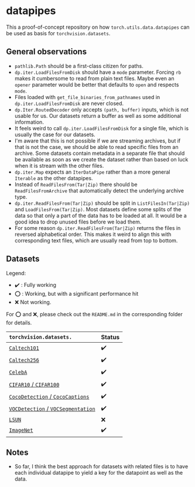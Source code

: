 # datapipes

This a proof-of-concept repository on how `torch.utils.data.datapipes` can be used as basis for `torchvision.datasets`.

## General observations

- `pathlib.Path` should be a first-class citizen for paths.
- `dp.iter.LoadFilesFromDisk` should have a `mode` parameter. Forcing `rb` makes it cumbersome to read from plain text 
  files. Maybe even an `opener` parameter would be better that defaults to `open` and respects `mode`.
- Files loaded with `get_file_binaries_from_pathnames` used in `dp.iter.LoadFilesFromDisk` are never closed.
- `dp.Iter.RoutedDecoder` only accepts `(path, buffer)` inputs, which is not usable for us. Our datasets return a 
  buffer as well as some additional information.
- It feels weird to call `dp.iter.LoadFilesFromDisk` for a single file, which is usually the case for our datasets.
- I'm aware that this is not possible if we are streaming archives, but if that is not the case, we should be able to 
  read specific files from an archive. Some datasets contain metadata in a separate file that should be available as 
  soon as we create the dataset rather than based on luck when it is stream with the other files.
- `dp.iter.Map` expects an `IterDataPipe` rather than a more general `Iterable` as the other datapipes.
- Instead of `ReadFilesFrom(Tar|Zip)` there should be `ReadFilesFromArchive` that automatically detect the underlying archive type.
- `dp.iter.ReadFilesFrom(Tar|Zip)` should be split in `ListFilesIn(Tar|Zip)` and `LoadFilesFrom(Tar|Zip)`. Most datasets define some splits of the data so that only a part of the data has to be loaded at all. It would be a good idea to drop unused files before we load them.
- For some reason `dp.iter.ReadFilesFrom(Tar|Zip)` returns the files in reversed alphabetical order. This makes it weird to align this with corresponding text files, which are usually read from top to bottom.

## Datasets

Legend:

- :heavy_check_mark: : Fully working
- :o: : Working, but with a significant performance hit
- :x: Not working.

For :o: and :x:, please check out the `README.md` in the corresponding folder for details.

| `torchvision.datasets.`                    | Status             |
|:-------------------------------------------|--------------------|
| [`Caltech101`](caltech101/)                | :heavy_check_mark: |
| [`Caltech256`](caltech256/)                | :heavy_check_mark: |
| [`CelebA`](celeba/)                        | :heavy_check_mark: |
| [`CIFAR10` / `CIFAR100`](cifar/)           | :heavy_check_mark: |
| [`CocoDetection` / `CocoCaptions`](coco/)  | :heavy_check_mark: |
| [`VOCDetection` / `VOCSegmentation`](voc/) | :heavy_check_mark: |
| [`LSUN`](lsun/)                            | :x:                |
| [`ImageNet`](imagenet/)                    | :heavy_check_mark: |

## Notes

- So far, I think the best approach for datasets with related files is to have each individual datapipe to yield a key for the datapoint as well as the data.